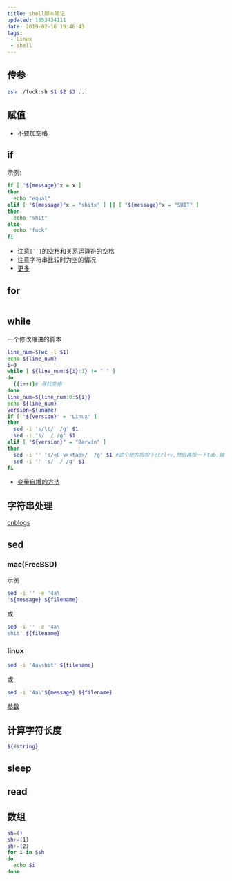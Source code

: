 ```yaml
---
title: shell脚本笔记
updated: 1553434111
date: 2019-02-16 19:46:43
tags:
 - Linux
 - shell
---
```


## 传参

```bash
zsh ./fuck.sh $1 $2 $3 ...
```

## 赋值

 - 不要加空格

## if

示例:

```bash
if [ "${message}"x = x ]
then
  echo "equal"
elif [ "${message}"x = "shitx" ] || [ "${message}"x = "SHIT" ]
then
  echo "shit"
else
  echo "fuck"
fi
```

- 注意`[``]`的空格和关系运算符的空格
- 注意字符串比较时为空的情况
- [更多](https://www.jb51.net/article/56553.htm)

## for

```bash

```

## while

一个修改缩进的脚本

```bash
line_num=$(wc -l $1)
echo ${line_num}
i=0
while [ ${line_num:${i}:1} != " " ]
do
  ((i++))# 寻找空格
done
line_num=${line_num:0:${i}}
echo ${line_num}
version=$(uname)
if [ "${version}" = "Linux" ]
then
  sed -i 's/\t/  /g' $1
  sed -i 's/  / /g' $1
elif [ "${version}" = "Darwin" ]
then
  sed -i '' 's/<C-v><tab>/  /g' $1 #这个地方指按下ctrl+v,然后再按一下tab,输出tab字符
  sed -i '' 's/  / /g' $1
fi
```

- [变量自增的方法](http://www.cnblogs.com/iloveyoucc/archive/2012/07/11/2585559.html)

## 字符串处理

[cnblogs](http://www.cnblogs.com/chengmo/archive/2010/10/02/1841355.html)

## sed

### mac(FreeBSD)

示例

```bash
sed -i '' -e '4a\
'${message} ${filename}
```

或

```bash
sed -i '' -e '4a\
shit' ${filename}
```

### linux

```bash
sed -i '4a\shit' ${filename}
```

或

```bash
sed -i '4a\'${message} ${filename}
```

[参数](https://www.cnblogs.com/ggjucheng/archive/2013/01/13/2856901.html)

## 计算字符长度

```bash
${#string}
```

## sleep

## read

## 数组

```bash
sh=()
sh+=(1)
sh+=(2)
for i in $sh
do
  echo $i
done
```
